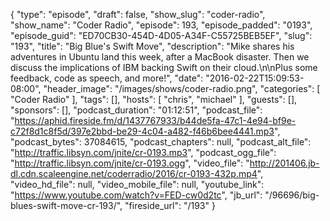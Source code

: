 {
  "type": "episode",
  "draft": false,
  "show_slug": "coder-radio",
  "show_name": "Coder Radio",
  "episode": 193,
  "episode_padded": "0193",
  "episode_guid": "ED70CB30-454D-4D05-A34F-C55725BEB5EF",
  "slug": "193",
  "title": "Big Blue's Swift Move",
  "description": "Mike shares his adventures in Ubuntu land this week, after a MacBook disaster. Then we discuss the implications of IBM backing Swift on their cloud.\n\nPlus some feedback, code as speech, and more!",
  "date": "2016-02-22T15:09:53-08:00",
  "header_image": "/images/shows/coder-radio.png",
  "categories": [
    "Coder Radio"
  ],
  "tags": [],
  "hosts": [
    "chris",
    "michael"
  ],
  "guests": [],
  "sponsors": [],
  "podcast_duration": "01:12:51",
  "podcast_file": "https://aphid.fireside.fm/d/1437767933/b44de5fa-47c1-4e94-bf9e-c72f8d1c8f5d/397e2bbd-be29-4c04-a482-f46b6bee4441.mp3",
  "podcast_bytes": 37084615,
  "podcast_chapters": null,
  "podcast_alt_file": "http://traffic.libsyn.com/jnite/cr-0193.mp3",
  "podcast_ogg_file": "http://traffic.libsyn.com/jnite/cr-0193.ogg",
  "video_file": "http://201406.jb-dl.cdn.scaleengine.net/coderradio/2016/cr-0193-432p.mp4",
  "video_hd_file": null,
  "video_mobile_file": null,
  "youtube_link": "https://www.youtube.com/watch?v=FED-cw0d2tc",
  "jb_url": "/96696/big-blues-swift-move-cr-193/",
  "fireside_url": "/193"
}

